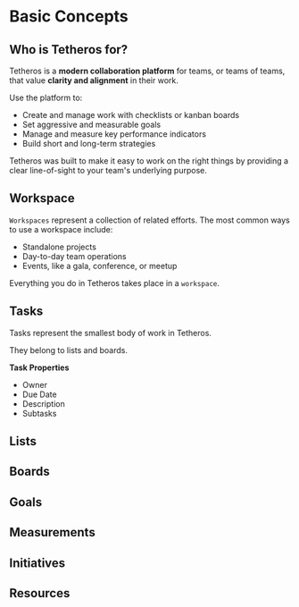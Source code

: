 # Basic Concepts  

## Who is Tetheros for?
Tetheros is a **modern collaboration platform** for teams, or teams of teams, that value **clarity and alignment** in their work.  
  
Use the platform to:  
- Create and manage work with checklists or kanban boards  
- Set aggressive and measurable goals  
- Manage and measure key performance indicators  
- Build short and long-term strategies  
  
Tetheros was built to make it easy to work on the right things by providing a clear line-of-sight to your team's underlying purpose.

## Workspace  
`Workspaces` represent a collection of related efforts.  The most common ways to use a workspace include:  
- Standalone projects 
- Day-to-day team operations  
- Events, like a gala, conference, or meetup  

Everything you do in Tetheros takes place in a `workspace`.    

## Tasks  
Tasks represent the smallest body of work in Tetheros.  
  
They belong to lists and boards.  
  
**Task Properties**  
- Owner
- Due Date
- Description
- Subtasks
  
## Lists  
  
## Boards  
  
## Goals  
  
## Measurements  
  
## Initiatives  
  
## Resources  
